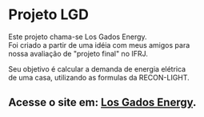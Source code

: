 <h1>Projeto LGD</h1>

<p>Este projeto chama-se Los Gados Energy.<br>
   Foi criado a partir de uma idéia com meus amigos para<br>
   nossa avaliação de "projeto final" no IFRJ.</p>
<p>Seu objetivo é calcular a demanda de energia elétrica<br>
   de uma casa, utilizando as formulas da RECON-LIGHT.</p>
   
<h2>Acesse o site em: <a href="https://tigrauu.github.io/projeto-lgd/" target="_blank" rel"external">Los Gados Energy</a>.</h2>
